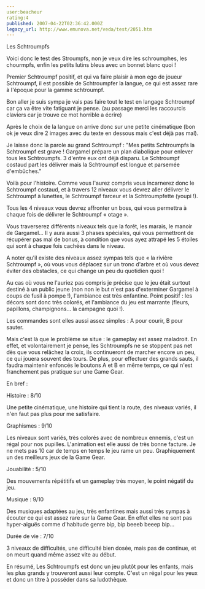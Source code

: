 ```yaml
---
user:beacheur
rating:4
published: 2007-04-22T02:36:42.000Z
legacy_url: http://www.emunova.net/veda/test/2051.htm
---
```

Les Schtroumpfs  

  

Voici donc le test des Stroumpfs, non je veux dire les schroumphes, les chourmpfs, enfin les petits lutins bleus avec un bonnet blanc quoi !  

  

Premier Schtroumpf positif, et qui va faire plaisir à mon ego de joueur Schtroumpf, il est possible de Schtroumpfer la langue, ce qui est assez rare à l'époque pour la gamme schtroumpf.  

Bon aller je suis sympa je vais pas faire tout le test en langage Schtroumpf car ça va être vite fatiguant je pense. (au passage merci les raccourcis claviers car je trouve ce mot horrible a écrire)  

  

Après le choix de la langue on arrive donc sur une petite cinématique (bon ok je veux dire 2 images avec du texte en dessous mais c'est déjà pas mal).  

Je laisse donc la parole au grand Schtroumpf : "Mes petits Schtroumpfs la Schtroumpf est grave ! Gargamel prépare un plan diabolique pour enlever tous les Schtroumpfs. 3 d'entre eux ont déjà disparu. Le Schtroumpf costaud part les délivrer mais la Schtroumpf est longue et parsemée d'embûches."  

Voilà pour l'histoire. Comme vous l'aurez compris vous incarnerez donc le Schtroumpf costaud, et à travers 12 niveaux vous devrez aller délivrer le Schtroumpf à lunettes, le Schtroumpf farceur et la Schtroumpfette (youpi !).  

Tous les 4 niveaux vous devrez affronter un boss, qui vous permettra à chaque fois de délivrer le Schtroumpf « otage ».  

Vous traverserez différents niveaux tels que la forêt, les marais, le manoir de Gargamel... Il y aura aussi 3 phases spéciales, qui vous permettront de récupérer pas mal de bonus, à condition que vous ayez attrapé les 5 étoiles qui sont à chaque fois cachées dans le niveau.  

A noter qu'il existe des niveaux assez sympas tels que « la rivière Schtroumpf », où vous vous déplacez sur un tronc d'arbre et où vous devez éviter des obstacles, ce qui change un peu du quotidien quoi !  

  

Au cas où vous ne l'auriez pas compris je précise que le jeu était surtout destiné à un public jeune (non non le but n'est pas d'exterminer Gargamel à coups de fusil à pompe !), l'ambiance est très enfantine. Point positif : les décors sont donc très colorés, et l'ambiance du jeu est marrante (fleurs, papillons, champignons... la campagne quoi !).  

Les commandes sont elles aussi assez simples : A pour courir, B pour sauter.  

Mais c'est là que le problème se situe : le gameplay est assez maladroit. En effet, et volontairement je pense, les Schtroumpfs ne se stoppent pas net dès que vous relâchez la croix, ils continueront de marcher encore un peu, ce qui jouera souvent des tours. De plus, pour effectuer des grands sauts, il faudra maintenir enfoncés le boutons A et B en même temps, ce qui n'est franchement pas pratique sur une Game Gear.  

  

En bref :  

  

Histoire : 8/10  

Une petite cinématique, une histoire qui tient la route, des niveaux variés, il n'en faut pas plus pour me satisfaire.  

  

Graphismes : 9/10  

Les niveaux sont variés, très colorés avec de nombreux ennemis, c'est un régal pour nos pupilles. L'animation est elle aussi de très bonne facture. Je ne mets pas 10 car de temps en temps le jeu rame un peu. Graphiquement un des meilleurs jeux de la Game Gear.  

  

Jouabilité : 5/10  

Des mouvements répétitifs et un gameplay très moyen, le point négatif du jeu.  

  

Musique : 9/10  

Des musiques adaptées au jeu, très enfantines mais aussi très sympas à écouter ce qui est assez rare sur la Game Gear. En effet elles ne sont pas hyper-aiguës comme d'habitude genre bip, bip beeeb beeep bip...  

  

Durée de vie : 7/10  

3 niveaux de difficultés, une difficulté bien dosée, mais pas de continue, et on meurt quand même assez vite au début.  

  

  

En résumé, Les Schtroumpfs est donc un jeu plutôt pour les enfants, mais les plus grands y trouveront aussi leur compte. C'est un régal pour les yeux et donc un titre à posséder dans sa ludothèque.